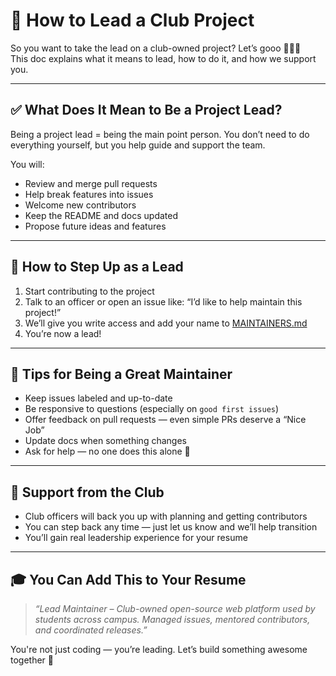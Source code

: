# 🚀 How to Lead a Club Project

So you want to take the lead on a club-owned project? Let’s gooo 👩🏽‍🚀  
This doc explains what it means to lead, how to do it, and how we support you.

---

## ✅ What Does It Mean to Be a Project Lead?

Being a project lead = being the main point person. You don’t need to do everything yourself, but you help guide and support the team.

You will:
- Review and merge pull requests
- Help break features into issues
- Welcome new contributors
- Keep the README and docs updated
- Propose future ideas and features

---

## 👣 How to Step Up as a Lead

1. Start contributing to the project
2. Talk to an officer or open an issue like: “I’d like to help maintain this project!”
3. We’ll give you write access and add your name to [MAINTAINERS.md](./MAINTAINERS.md)
4. You’re now a lead!

---

## 🧰 Tips for Being a Great Maintainer

- Keep issues labeled and up-to-date
- Be responsive to questions (especially on `good first issues`)
- Offer feedback on pull requests — even simple PRs deserve a “Nice Job”
- Update docs when something changes
- Ask for help — no one does this alone 💙

---

## 💬 Support from the Club

- Club officers will back you up with planning and getting contributors
- You can step back any time — just let us know and we’ll help transition
- You’ll gain real leadership experience for your resume

---

## 🎓 You Can Add This to Your Resume

> _“Lead Maintainer – Club-owned open-source web platform used by students across campus. Managed issues, mentored contributors, and coordinated releases.”_

You're not just coding — you’re leading. Let’s build something awesome together 🚀
